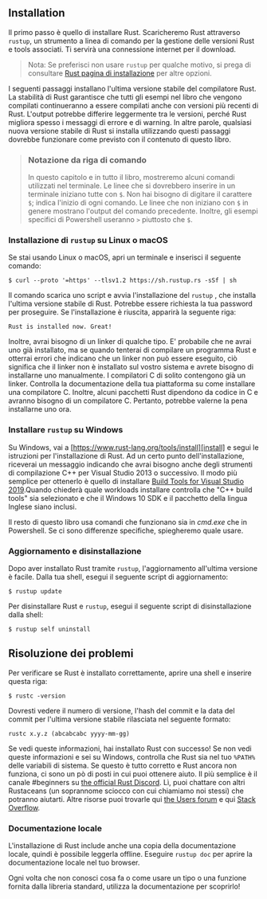 ## Installation

Il primo passo è quello di installare Rust. Scaricheremo Rust attraverso `rustup`, un
strumento a linea di comando per la gestione delle versioni Rust e tools associati. Ti servirà
una connessione internet per il download.

> Nota: Se preferisci non usare `rustup` per qualche motivo, si prega di consultare [Rust
> pagina di installazione](https://www.rust-lang.org/tools/install) per altre opzioni.

I seguenti passaggi installano l'ultima versione stabile del compilatore Rust.
La stabilità di Rust garantisce che tutti gli esempi nel libro che
vengono compilati continueranno a essere compilati anche con versioni più recenti di Rust. L'output potrebbe
differire leggermente tra le versioni, perché Rust migliora spesso i messaggi di errore
e di warning. In altre parole, qualsiasi nuova versione stabile di Rust si installa
utilizzando questi passaggi dovrebbe funzionare come previsto con il contenuto di questo libro.

> ### Notazione da riga di comando
>
> In questo capitolo e in tutto il libro, mostreremo alcuni comandi utilizzati nel
> terminale. Le linee che si dovrebbero inserire in un terminale iniziano tutte con `$`.
> Non hai bisogno di digitare il carattere `$`; indica l'inizio di ogni
> comando. Le linee che non iniziano con `$` in genere mostrano l'output
> del comando precedente. Inoltre, gli esempi specifici di Powershell useranno `>`
> piuttosto che `$`.

### Installazione di `rustup` su Linux o macOS

Se stai usando Linux o macOS, apri un terminale e inserisci il seguente comando:

```console
$ curl --proto '=https' --tlsv1.2 https://sh.rustup.rs -sSf | sh
```

Il comando scarica uno script e avvia l'installazione del `rustup`
, che installa l'ultima versione stabile di Rust. Potrebbe essere richiesta
la tua password per proseguire. Se l'installazione è riuscita, apparirà la seguente riga:

```text
Rust is installed now. Great!
```

Inoltre, avrai bisogno di un linker di qualche tipo. E' probabile che ne avrai uno già
installato, ma se quando tenterai di compilare un programma Rust e otterrai errori che indicano
che un linker non può essere eseguito, ciò significa che il linker non è installato sul vostro
sistema e avrete bisogno di installarne uno manualmente. I compilatori C di solito contengono già
un linker. Controlla la documentazione della tua piattaforma su come installare una compilatore C.
Inoltre, alcuni pacchetti Rust dipendono da codice in C e avranno bisogno di un compilatore C. Pertanto, potrebbe valerne la pena installarne uno ora.

### Installare `rustup` su Windows

Su Windows, vai a [https://www.rust-lang.org/tools/install][install] e segui
le istruzioni per l'installazione di Rust. Ad un certo punto dell'installazione,
riceverai un messaggio indicando che avrai bisogno anche degli strumenti di compilazione C++ per
Visual Studio 2013 o successivo. Il modo più semplice per ottenerlo è quello di
installare [Build Tools for Visual Studio 2019][visualstudio].Quando chiederà quale
workloads installare controlla che "C++ build tools" sia selezionato e che il Windows 10 SDK e il pacchetto della lingua Inglese siano inclusi.

[installazione]: https://www.rust-lang.org/tools/install
[visualstudio]: https://visualstudio.microsoft.com/visual-cpp-build-tools/

Il resto di questo libro usa comandi che funzionano sia in _cmd.exe_ che in Powershell.
Se ci sono differenze specifiche, spiegheremo quale usare.

### Aggiornamento e disinstallazione

Dopo aver installato Rust tramite `rustup`, l'aggiornamento all'ultima versione è
facile. Dalla tua shell, esegui il seguente script di aggiornamento:

```console
$ rustup update
```

Per disinstallare Rust e `rustup`, esegui il seguente script di disinstallazione dalla
shell:

```console
$ rustup self uninstall
```

## Risoluzione dei problemi

Per verificare se Rust è installato correttamente, aprire una shell e inserire questa
riga:

```console
$ rustc -version
```

Dovresti vedere il numero di versione, l'hash del commit e la data del commit per l'ultima
versione stabile rilasciata nel seguente formato:

```text
rustc x.y.z (abcabcabc yyyy-mm-gg)
```

Se vedi queste informazioni, hai installato Rust con successo! Se non
vedi queste informazioni e sei su Windows, controlla che Rust sia nel tuo `%PATH%`
delle variabili di sistema. Se questo è tutto corretto e Rust ancora non funziona, ci sono
un pò di posti in cui puoi ottenere aiuto. Il più semplice è il canale #beginners su
[the official Rust Discord][discord]. Lì, puoi chattare con altri Rustaceans
(un soprannome sciocco con cui chiamiamo noi stessi) che potranno aiutarti. Altre risorse
puoi trovarle qui [the Users forum][users] e qui [Stack Overflow][stackoverflow].

[discord]: https://discord.gg/rust-lang
[users]: https://users.rust-lang.org/
[stackoverflow]: https://stackoverflow.com/questions/tagged/rust

### Documentazione locale

L'installazione di Rust include anche una copia della documentazione locale, quindi
è possibile leggerla offline. Eseguire `rustup doc` per aprire la documentazione locale nel
tuo browser.

Ogni volta che non conosci cosa fa o come usare un tipo o una funzione fornita dalla libreria standard, utilizza la documentazione per scoprirlo!
